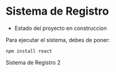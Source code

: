<h1> Sistema de Registro </h1>

- Estado del proyecto en construccion

Para ejecutar el sistema, debes de poner:

```npm install react```

Sistema de Registro 2

